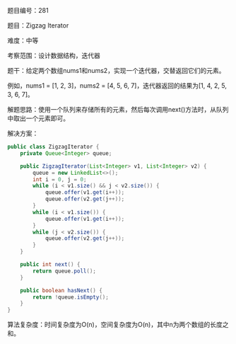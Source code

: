题目编号：281

题目：Zigzag Iterator

难度：中等

考察范围：设计数据结构，迭代器

题干：给定两个数组nums1和nums2，实现一个迭代器，交替返回它们的元素。

例如，nums1 = [1, 2, 3]，nums2 = [4, 5, 6, 7]，迭代器返回的结果为[1, 4, 2, 5, 3, 6, 7]。

解题思路：使用一个队列来存储所有的元素，然后每次调用next()方法时，从队列中取出一个元素即可。

解决方案：

```java
public class ZigzagIterator {
    private Queue<Integer> queue;

    public ZigzagIterator(List<Integer> v1, List<Integer> v2) {
        queue = new LinkedList<>();
        int i = 0, j = 0;
        while (i < v1.size() && j < v2.size()) {
            queue.offer(v1.get(i++));
            queue.offer(v2.get(j++));
        }
        while (i < v1.size()) {
            queue.offer(v1.get(i++));
        }
        while (j < v2.size()) {
            queue.offer(v2.get(j++));
        }
    }

    public int next() {
        return queue.poll();
    }

    public boolean hasNext() {
        return !queue.isEmpty();
    }
}
```

算法复杂度：时间复杂度为O(n)，空间复杂度为O(n)，其中n为两个数组的长度之和。